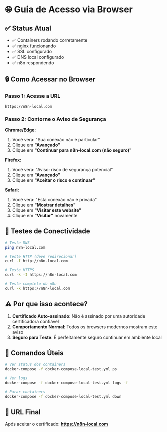 # 🌐 Guia de Acesso via Browser

## ✅ Status Atual
- ✅ Containers rodando corretamente
- ✅ nginx funcionando
- ✅ SSL configurado
- ✅ DNS local configurado
- ✅ n8n respondendo

## 🔒 Como Acessar no Browser

### Passo 1: Acesse a URL
```
https://n8n-local.com
```

### Passo 2: Contorne o Aviso de Segurança

**Chrome/Edge:**
1. Você verá: "Sua conexão não é particular"
2. Clique em **"Avançado"**
3. Clique em **"Continuar para n8n-local.com (não seguro)"**

**Firefox:**
1. Você verá: "Aviso: risco de segurança potencial"
2. Clique em **"Avançado"**
3. Clique em **"Aceitar o risco e continuar"**

**Safari:**
1. Você verá: "Esta conexão não é privada"
2. Clique em **"Mostrar detalhes"**
3. Clique em **"Visitar este website"**
4. Clique em **"Visitar"** novamente

## 🧪 Testes de Conectividade

```bash
# Teste DNS
ping n8n-local.com

# Teste HTTP (deve redirecionar)
curl -I http://n8n-local.com

# Teste HTTPS
curl -k -I https://n8n-local.com

# Teste completo do n8n
curl -k https://n8n-local.com
```

## ⚠️ Por que isso acontece?

1. **Certificado Auto-assinado**: Não é assinado por uma autoridade certificadora confiável
2. **Comportamento Normal**: Todos os browsers modernos mostram este aviso
3. **Seguro para Teste**: É perfeitamente seguro continuar em ambiente local

## 🔧 Comandos Úteis

```bash
# Ver status dos containers
docker-compose -f docker-compose-local-test.yml ps

# Ver logs
docker-compose -f docker-compose-local-test.yml logs -f

# Parar containers
docker-compose -f docker-compose-local-test.yml down
```

## 🎯 URL Final
Após aceitar o certificado: **https://n8n-local.com**
